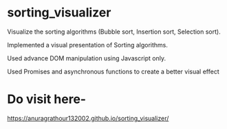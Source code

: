 # sorting_visualizer
Visualize the sorting algorithms (Bubble sort, Insertion sort, Selection sort).

Implemented a visual presentation of Sorting algorithms.

Used advance DOM manipulation using Javascript only.

Used Promises and asynchronous functions to create a better visual effect

# Do visit here-  

 https://anuragrathour132002.github.io/sorting_visualizer/
